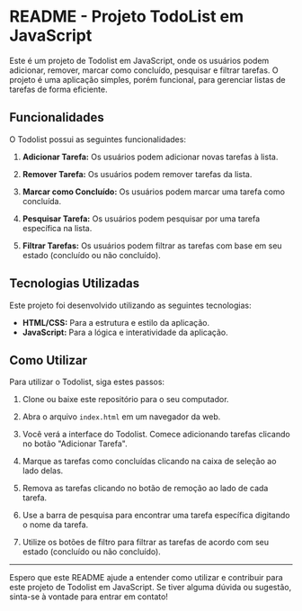 # README - Projeto TodoList em JavaScript

Este é um projeto de Todolist em JavaScript, onde os usuários podem adicionar, remover, marcar como concluído, pesquisar e filtrar tarefas. O projeto é uma aplicação simples, porém funcional, para gerenciar listas de tarefas de forma eficiente.

## Funcionalidades

O Todolist possui as seguintes funcionalidades:

1. **Adicionar Tarefa:** Os usuários podem adicionar novas tarefas à lista.

2. **Remover Tarefa:** Os usuários podem remover tarefas da lista.

3. **Marcar como Concluído:** Os usuários podem marcar uma tarefa como concluída.

4. **Pesquisar Tarefa:** Os usuários podem pesquisar por uma tarefa específica na lista.

5. **Filtrar Tarefas:** Os usuários podem filtrar as tarefas com base em seu estado (concluído ou não concluído).

## Tecnologias Utilizadas

Este projeto foi desenvolvido utilizando as seguintes tecnologias:

- **HTML/CSS:** Para a estrutura e estilo da aplicação.
- **JavaScript:** Para a lógica e interatividade da aplicação.

## Como Utilizar

Para utilizar o Todolist, siga estes passos:

1. Clone ou baixe este repositório para o seu computador.

2. Abra o arquivo `index.html` em um navegador da web.

3. Você verá a interface do Todolist. Comece adicionando tarefas clicando no botão "Adicionar Tarefa". 

4. Marque as tarefas como concluídas clicando na caixa de seleção ao lado delas.

5. Remova as tarefas clicando no botão de remoção ao lado de cada tarefa.

6. Use a barra de pesquisa para encontrar uma tarefa específica digitando o nome da tarefa.

7. Utilize os botões de filtro para filtrar as tarefas de acordo com seu estado (concluído ou não concluído).



---

Espero que este README ajude a entender como utilizar e contribuir para este projeto de Todolist em JavaScript. Se tiver alguma dúvida ou sugestão, sinta-se à vontade para entrar em contato!
